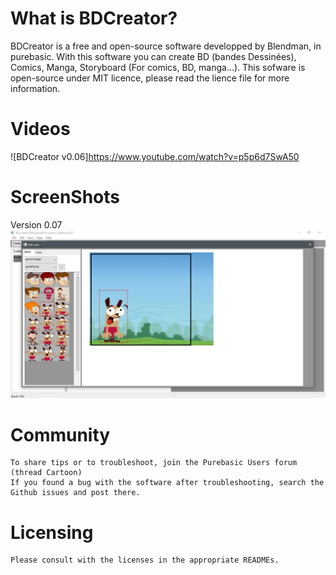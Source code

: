 
# What is BDCreator?

BDCreator is a free and open-source software developped by Blendman, in purebasic. With this software you can create BD (bandes Dessinées), Comics, Manga, Storyboard (For comics, BD, manga...). This sofware is open-source under MIT licence, please read the lience file for more information.

# Videos

![BDCreator v0.06]https://www.youtube.com/watch?v=p5p6d7SwA50
 
# ScreenShots

Version 0.07
![Cartoon v0.07](https://raw.githubusercontent.com/blendman/bdcreator/master/screenshots/bdcreator0.07_editcase.jpg)


# Community

    To share tips or to troubleshoot, join the Purebasic Users forum (thread Cartoon)
    If you found a bug with the software after troubleshooting, search the Github issues and post there.

# Licensing

    Please consult with the licenses in the appropriate READMEs.

